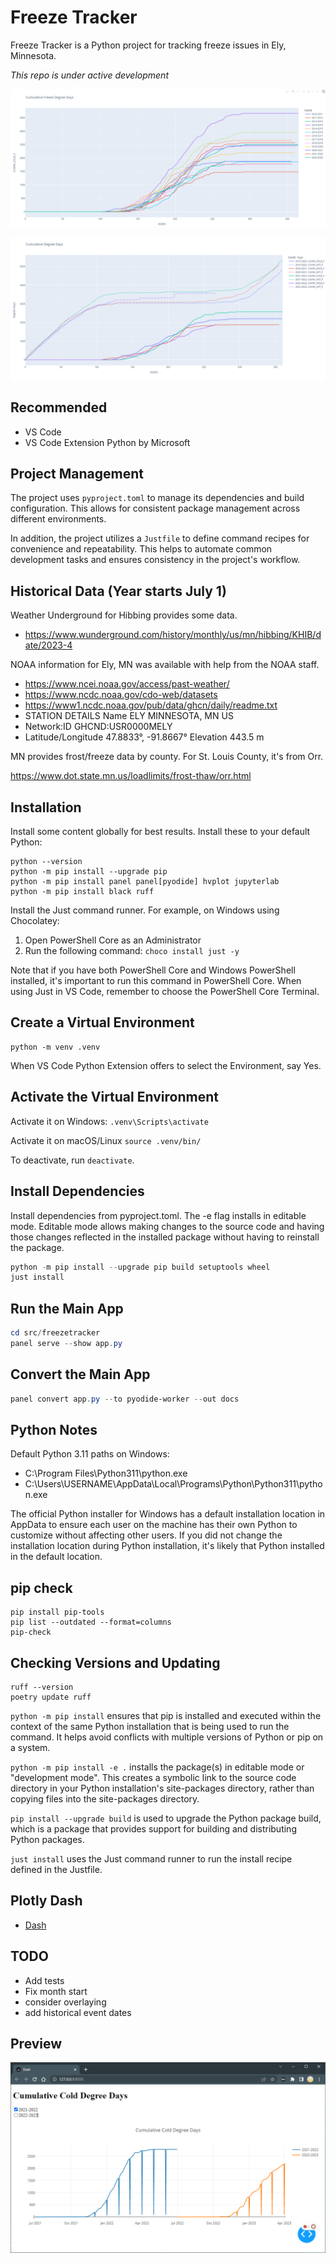 # Freeze Tracker

Freeze Tracker is a Python project for tracking freeze issues in Ely, Minnesota.

_This repo is under active development_ 

![Cold loading](images/Fig1.PNG)

![Both - 3 most recent](images/Fig2.PNG)

## Recommended

- VS Code
- VS Code Extension Python by Microsoft

## Project Management

The project uses `pyproject.toml` to manage its dependencies and build configuration. 
This allows for consistent package management across different environments.

In addition, the project utilizes a `Justfile` to define command recipes 
for convenience and repeatability. 
This helps to automate common development tasks and ensures 
consistency in the project's workflow.

## Historical Data (Year starts July 1)

Weather Underground for Hibbing provides some data.

- https://www.wunderground.com/history/monthly/us/mn/hibbing/KHIB/date/2023-4

NOAA information for Ely, MN was available with help from the NOAA staff.

- https://www.ncei.noaa.gov/access/past-weather/
- https://www.ncdc.noaa.gov/cdo-web/datasets
- https://www1.ncdc.noaa.gov/pub/data/ghcn/daily/readme.txt
- STATION DETAILS Name	ELY MINNESOTA, MN US
- Network:ID	GHCND:USR0000MELY
- Latitude/Longitude	47.8833°, -91.8667° Elevation	443.5 m

MN provides frost/freeze data by county. For St. Louis County, it's from Orr.

https://www.dot.state.mn.us/loadlimits/frost-thaw/orr.html


## Installation

Install some content globally for best results. 
Install these to your default Python:

```shell
python --version
python -m pip install --upgrade pip
python -m pip install panel panel[pyodide] hvplot jupyterlab
python -m pip install black ruff
```

Install the Just command runner. For example, on Windows using Chocolatey:

1. Open PowerShell Core as an Administrator
2. Run the following command: `choco install just -y`

Note that if you have both PowerShell Core and Windows PowerShell installed, 
it's important to run this command in PowerShell Core.
When using Just in VS Code, 
remember to choose the PowerShell Core Terminal.

## Create a Virtual Environment

```shell
python -m venv .venv
```

When VS Code Python Extension offers to select the Environment, say Yes.

## Activate the Virtual Environment

Activate it on Windows: `.venv\Scripts\activate`

Activate it on macOS/Linux `source .venv/bin/`

To deactivate, run `deactivate`.

## Install Dependencies

Install dependencies from pyproject.toml. The -e flag installs in editable mode.
Editable mode allows making changes to the source code and having those changes
reflected in the installed package without having to reinstall the package.

```powershell
python -m pip install --upgrade pip build setuptools wheel 
just install
```

## Run the Main App

```powershell
cd src/freezetracker
panel serve --show app.py
```

## Convert the Main App

```powershell
panel convert app.py --to pyodide-worker --out docs
```

## Python Notes 

Default Python 3.11 paths on Windows:

- C:\Program Files\Python311\python.exe
- C:\Users\USERNAME\AppData\Local\Programs\Python\Python311\python.exe

The official Python installer for Windows 
has a default installation location in AppData to ensure each user 
on the machine has their own Python to customize without affecting other users.
If you did not change the installation location during Python installation, 
it's likely that Python installed in the default location.

## pip check

```
pip install pip-tools
pip list --outdated --format=columns
pip-check
```



## Checking Versions and Updating

```
ruff --version
poetry update ruff
```

`python -m pip install`  ensures that pip is installed 
and executed within the context of the same Python installation 
that is being used to run the command. 
It helps avoid conflicts with multiple versions of 
Python or pip on a system.

`python -m pip install -e .` installs the package(s) in 
editable mode or "development mode". 
This creates a symbolic link to the source code directory in your 
Python installation's site-packages directory, rather than copying files 
into the site-packages directory.

`pip install --upgrade build` is used to upgrade the Python package build, 
which is a package that provides support for building and 
distributing Python packages.

`just install` uses the Just command runner to run the install recipe defined
in the Justfile. 

## Plotly Dash

- [Dash](https://dash.plotly.com/)


## TODO

- Add tests
- Fix month start
- consider overlaying
- add historical event dates

## Preview

![Initial Insights](images/initial.PNG)

